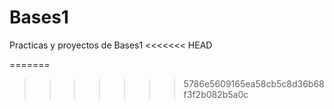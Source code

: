 # Bases1
Practicas y proyectos de Bases1
<<<<<<< HEAD

=======
>>>>>>> 5786e5609165ea58cb5c8d36b68f3f2b082b5a0c
